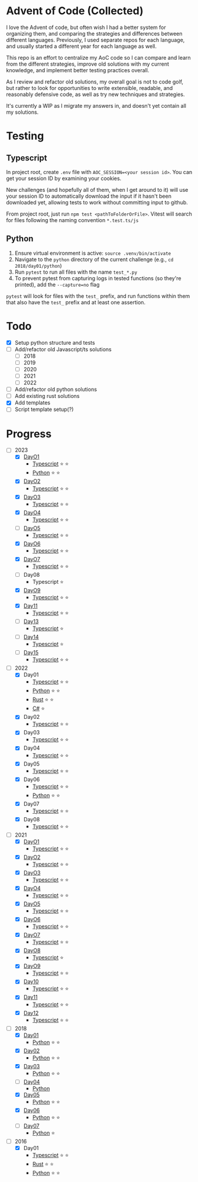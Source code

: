 # Advent of Code (Collected)

I love the Advent of code, but often wish I had a better system for organizing them, and comparing the strategies and differences between different languages.
Previously, I used separate repos for each language, and usually started a different year for each language as well.

This repo is an effort to centralize my AoC code so I can compare and learn from the different strategies, improve old solutions with my current knowledge, and implement better testing practices overall.

As I review and refactor old solutions, my overall goal is not to code golf, but rather to look for opportunities to write extensible, readable, and reasonably defensive code, as well as try new techniques and strategies.

It's currently a WIP as I migrate my answers in, and doesn't yet contain all my solutions.

# Testing

## Typescript

In project root, create `.env` file with `AOC_SESSION=<your session id>`. You can get your session ID by examining your cookies.

New challenges (and hopefully all of them, when I get around to it) will use your session ID to automatically download the input if it hasn't been downloaded yet, allowing tests to work without committing input to github.

From project root, just run `npm test <pathToFolderOrFile>`.
Vitest will search for files following the naming convention `*.test.ts/js`


## Python

1. Ensure virtual environment is active: `source .venv/bin/activate`
2. Navigate to the `python` directory of the current challenge (e.g., `cd 2018/day01/python`)
3. Run `pytest` to run all files with the name `test_*.py`
4. To prevent pytest from capturing logs in tested functions (so they're printed), add the `--capture=no` flag

`pytest` will look for files with the `test_` prefix, and run functions within them that also have the `test_` prefix and at least one assertion.


# Todo

-   [x] Setup python structure and tests
-   [ ] Add/refactor old Javascript/ts solutions
    -   [ ] 2018
    -   [ ] 2019
    -   [ ] 2020
    -   [ ] 2021
    -   [ ] 2022
-   [ ] Add/refactor old python solutions
-   [ ] Add existing rust solutions
-   [x] Add templates
-   [ ] Script template setup(?)

# Progress

-   [ ] 2023
    -   [x] [DayO1](./2023/day01/)
        -   [Typescript](./2023/day01/typescript/solution.ts) :star: :star:
        -   [Python](./2023/day01/python/solution.ts) :star: :star:
    -   [x] [DayO2](./2023/day02/)
        -   [Typescript](./2023/day02/typescript/solution.ts) :star: :star:
    -   [x] [DayO3](./2023/day03/)
        -   [Typescript](./2023/day03/typescript/solution.ts) :star: :star:
    -   [x] [DayO4](./2023/day04/)
        -   [Typescript](./2023/day04/typescript/solution.ts) :star: :star:
    -   [ ] [DayO5](./2023/day05/)
        -   [Typescript](./2023/day05/typescript/solution.ts) :star: :star:
    -   [x] [DayO6](./2023/day06/)
        -   [Typescript](./2023/day06/typescript/solution.ts) :star: :star:
    -   [x] [DayO7](./2023/day07/)
        -   [Typescript](./2023/day07/typescript/solution.ts) :star: :star:
    -   [ ] Day08
        -   Typescript :star:
    -   [x] [DayO9](./2023/day09/)
        -   [Typescript](./2023/day09/typescript/solution.ts) :star: :star:
    -   [x] [Day11](./2023/day11/)
        -   [Typescript](./2023/day11/typescript/solution.ts) :star: :star:
    -   [ ] [Day13](./2023/day13/)
        -   [Typescript](./2023/day13/typescript/solution.ts) :star:
    -   [ ] [Day14](./2023/day14/)
        -   [Typescript](./2023/day14/typescript/solution.ts) :star:
    -   [ ] [Day15](./2023/day15/)
        -   [Typescript](./2023/day15/typescript/solution.ts) :star: :star:
-   [ ] 2022
    -   [x] Day01
        -   [Typescript](./2022/day01/typescript/solution.ts) :star: :star:
        -   [Python](./2022/day01/python/solution.py) :star: :star:
        -   [Rust](./2022/day01/rust/src/main.rs) :star: :star:
        -   [C#](./2022/day01/csharp/Solution/Program.cs) :star: 
    -   [x] Day02
        -   [Typescript](./2022/day02/typescript/solution.ts) :star: :star:
    -   [x] Day03
        -   [Typescript](./2022/day03/typescript/solution.ts) :star: :star:
    -   [x] Day04
        -   [Typescript](./2022/day04/typescript/solution.ts) :star: :star:
    -   [x] Day05
        -   [Typescript](./2022/day05/typescript/solution.ts) :star: :star:
    -   [x] Day06
        -   [Typescript](./2022/day06/typescript/solution.ts) :star: :star:
        -   [Python](./2022/day06/python/solution.py) :star: :star:
    -   [x] Day07
        -   [Typescript](./2022/day07/typescript/solution.ts) :star: :star:
    -   [x] Day08
        -   [Typescript](./2022/day08/typescript/solution.ts) :star: :star:
-   [ ] 2021
    -   [x] [DayO1](./2021/day01/)
        -   [Typescript](./2021/day01/typescript/solution.ts) :star: :star:
    -   [x] [DayO2](./2021/day02/)
        -   [Typescript](./2021/day02/typescript/solution.ts) :star: :star:
    -   [x] [DayO3](./2021/day03/)
        -   [Typescript](./2021/day03/typescript/solution.ts) :star: :star:
    -   [x] [DayO4](./2021/day04/)
        -   [Typescript](./2021/day04/typescript/solution.ts) :star: :star:
    -   [x] [DayO5](./2021/day05/)
        -   [Typescript](./2021/day05/typescript/solution.ts) :star: :star:
    -   [x] [DayO6](./2021/day06/)
        -   [Typescript](./2021/day06/typescript/solution.ts) :star: :star:
    -   [x] [DayO7](./2021/day07/)
        -   [Typescript](./2021/day07/typescript/solution.ts) :star: :star:
    -   [x] [DayO8](./2021/day08/)
        -   [Typescript](./2021/day08/typescript/solution.ts) :star:
    -   [x] [DayO9](./2021/day09/)
        -   [Typescript](./2021/day09/typescript/solution.ts) :star: :star:
    -   [x] [Day10](./2021/day10/)
        -   [Typescript](./2021/day10/typescript/solution.ts) :star: :star:
    -   [x] [Day11](./2021/day11/)
        -   [Typescript](./2021/day11/typescript/solution.ts) :star: :star:
    -   [x] [Day12](./2021/day12/)
        -   [Typescript](./2021/day12/typescript/solution.ts) :star: :star:
-   [ ] 2018
    -   [x] [Day01](./2018/day01)
        -   [Python](./2018/day01/python) :star: :star:
    -   [x] [Day02](./2018/day02)
        -   [Python](./2018/day02/python/) :star: :star:
    -   [x] [Day03](./2018/day03)
        -   [Python](./2018/day03/python/) :star: :star:
    -   [ ] [Day04](./2018/day04)
        -   [Python](./2018/day04/python/)
    -   [x] [Day05](./2018/day05)
        -   [Python](./2018/day05/python/) :star: :star:
    -   [x] [Day06](./2018/day06)
        -   [Python](./2018/day06/python/) :star: :star:
    -   [ ] [Day07](./2018/day07)
        -   [Python](./2018/day07/python/) :star:
-   [ ] 2016
    -   [x] Day01
        -   [Typescript](./2016/day01/typescript/solution.ts) :star: :star:
        -   [Rust](./2016/day01/rust/src/main.rs) :star: :star:
        -   [Python](./2016/day01/python/solution.py) :star: :star:
